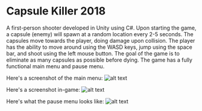 # Capsule Killer 2018
A first-person shooter developed in Unity using C#.
Upon starting the game, a capsule (enemy) will spawn at a random location every 2-5 seconds.
The capsules move towards the player, doing damage upon collision. The player has the ability
to move around using the WASD keys, jump using the space bar, and shoot using the left mouse
button. The goal of the game is to eliminate as many capsules as possible before dying.
The game has a fully functional main menu and pause menu.

Here's a screenshot of the main menu:
![alt text](https://user-images.githubusercontent.com/34044719/36330063-36913886-1336-11e8-8d8a-09f47daf02b3.png "Main menu")

Here's a screenshot in-game: 
![alt text](https://user-images.githubusercontent.com/34044719/36330154-8e78a804-1336-11e8-940b-57497fe4d757.png "In-game screenshot")

Here's what the pause menu looks like:
![alt text](https://user-images.githubusercontent.com/34044719/36330200-c0026194-1336-11e8-998a-5d6ad841edeb.png "Pause menu")
